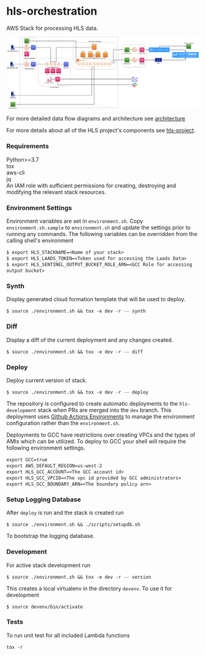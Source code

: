# hls-orchestration

AWS Stack for processing HLS data.

![Alt text](/docs/HLS_architecture.png)

For more detailed data flow diagrams and architecture see [architecture](/docs/architecture.md)

For more details about all of the HLS project's components see [hls-project](https://github.com/nasa-impact/hls-project).


### Requirements
Python>=3.7 \
tox \
aws-cli \
jq \
An IAM role with sufficient permissions for creating, destroying and modifying the relevant stack resources.

### Environment Settings
Environment variables are set in `environment.sh`. Copy `environment.sh.sample` to `environment.sh` and update the settings prior to running any commands.  The following variables can be overridden from the calling shell's environment
```
$ export HLS_STACKNAME=<Name of your stack>
$ export HLS_LAADS_TOKEN=<Token used for accessing the Laads Data>
$ export HLS_SENTINEL_OUTPUT_BUCKET_ROLE_ARN=<GCC Role for accessing output bucket>
```

### Synth
Display generated cloud formation template that will be used to deploy.
```
$ source ./environment.sh && tox -e dev -r -- synth
```

### Diff
Display a diff of the current deployment and any changes created.
```
$ source ./environment.sh && tox -e dev -r -- diff
```

### Deploy
Deploy current version of stack.
```
$ source ./environment.sh && tox -e dev -r -- deploy
```

The repository is configured to create automatic deployments to the `hls-development` stack when PRs are merged into the `dev` branch.  This deployment uses [Github Actions Environments](https://docs.github.com/en/actions/reference/environments) to manage the environment configuration rather than the `environment.sh`.

Deployments to GCC have restrictions over creating VPCs and the types of AMIs which can be utilized. To deploy to GCC your shell will require the following environment settings.
```
export GCC=true
export AWS_DEFAULT_REGION=us-west-2
export HLS_GCC_ACCOUNT=<The GCC account id>
export HLS_GCC_VPCID=<The vpc id provided by GCC administrators>
export HLS_GCC_BOUNDARY_ARN=<The boundary policy arn>
```


### Setup Logging Database
After `deploy` is run and the stack is created run
```
$ source ./environment.sh && ./scripts/setupdb.sh
```
To bootstrap the logging database.

### Development
For active stack development run
```
$ source ./environment.sh && tox -e dev -r -- version
```
This creates a local virtualenv in the directory `devenv`.  To use it for development
```
$ source devenv/bin/activate
```

### Tests
To run unit test for all included Lambda functions
```
tox -r
```
